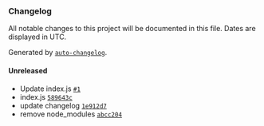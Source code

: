 ### Changelog

All notable changes to this project will be documented in this file. Dates are displayed in UTC.

Generated by [`auto-changelog`](https://github.com/CookPete/auto-changelog).

#### Unreleased

- Update index.js [`#1`](https://github.com/estebanmino/changelog/pull/1)
- index.js [`589643c`](https://github.com/estebanmino/changelog/commit/589643c5d30234fdbb76e0b5dd253443679f6f04)
- update changelog [`1e912d7`](https://github.com/estebanmino/changelog/commit/1e912d73cb8c8a9ff52d046b7ca1db7a9287c488)
- remove node_modules [`abcc204`](https://github.com/estebanmino/changelog/commit/abcc204a2160ac2d375eb5135150072b0ae68509)
